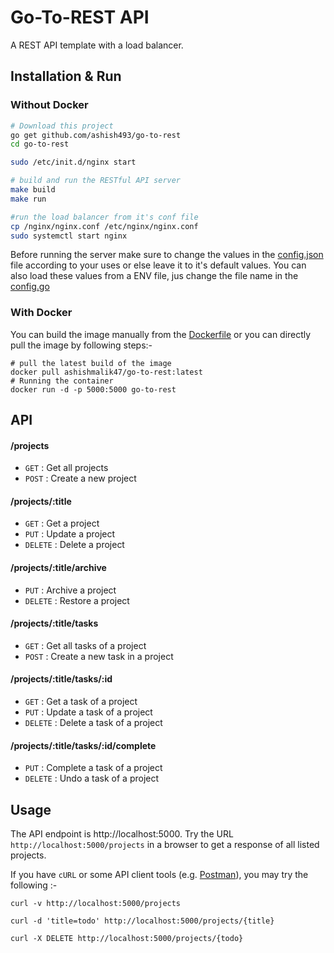 # Go-To-REST API 
A REST API template with a load balancer.

## Installation & Run

### Without Docker


```bash
# Download this project
go get github.com/ashish493/go-to-rest
cd go-to-rest

sudo /etc/init.d/nginx start 

# build and run the RESTful API server
make build
make run

#run the load balancer from it's conf file
cp /nginx/nginx.conf /etc/nginx/nginx.conf
sudo systemctl start nginx
```
Before running the server make sure to change the values in the [config.json](https://github.com/ashish493/go-to-rest/blob/main/config.go) file according to your uses or else leave it to it's default values. You can also load these values from a ENV file, jus change the file name in the [config.go](https://github.com/ashish493/go-to-rest/blob/main/config.go)

### With Docker
You can build the image manually from the [Dockerfile](https://github.com/ashish493/go-to-rest/blob/main/Dockerfile) or you can directly pull the image by following steps:-
```shell
# pull the latest build of the image
docker pull ashishmalik47/go-to-rest:latest
# Running the container
docker run -d -p 5000:5000 go-to-rest
```
## API

#### /projects
* `GET` : Get all projects
* `POST` : Create a new project

#### /projects/:title
* `GET` : Get a project
* `PUT` : Update a project
* `DELETE` : Delete a project

#### /projects/:title/archive
* `PUT` : Archive a project
* `DELETE` : Restore a project 

#### /projects/:title/tasks
* `GET` : Get all tasks of a project
* `POST` : Create a new task in a project

#### /projects/:title/tasks/:id
* `GET` : Get a task of a project
* `PUT` : Update a task of a project
* `DELETE` : Delete a task of a project

#### /projects/:title/tasks/:id/complete
* `PUT` : Complete a task of a project
* `DELETE` : Undo a task of a project

## Usage
The API endpoint is http://localhost:5000.
Try the URL `http://localhost:5000/projects` in a browser to get a response of all listed projects. 

If you have `cURL` or some API client tools (e.g. [Postman](https://www.getpostman.com/)), you may try the following :-

```shell
curl -v http://localhost:5000/projects

curl -d 'title=todo' http://localhost:5000/projects/{title}

curl -X DELETE http://localhost:5000/projects/{todo}
```

